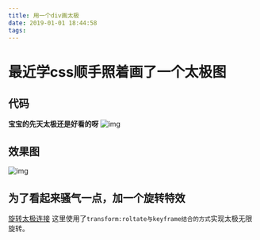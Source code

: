 ```yaml
---
title: 用一个div画太极
date: 2019-01-01 18:44:58
tags:
---
```

# 最近学css顺手照着画了一个太极图
## 代码
**宝宝的先天太极还是好看的呀**
![img](./2.jpg)
## 效果图
![img](./1.jpg)
## 为了看起来骚气一点，加一个旋转特效
[旋转太极连接](https://pergeryfly.github.io/taiji/)
这里使用了`transform:roltate与keyframe结合的方式`实现太极无限旋转。